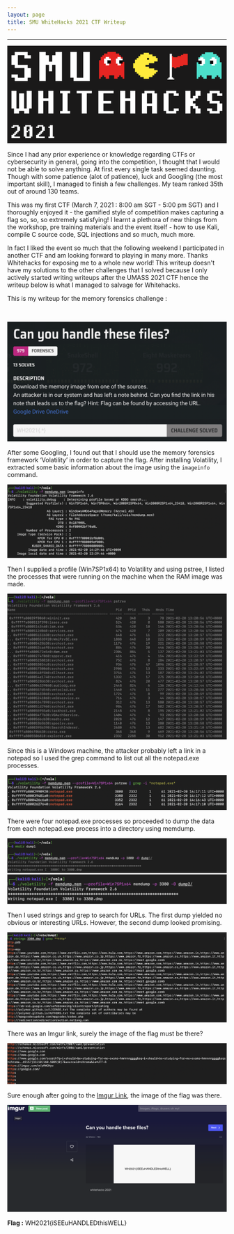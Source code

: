 ```yaml
---
layout: page
title: SMU WhiteHacks 2021 CTF Writeup
---
```

<hr/>

![SMU Whitehacks 2021 Writeup](/assets/img/ctfImages/whitehacks2021/whitehacks-logo.png)

Since I had any prior experience or knowledge regarding CTFs or cybersecurity in general, going into the competition, I thought that I would not be able to solve anything. At first every single task seemed daunting. Though with some patience (alot of patience), luck and Googling (the most important skill), I managed to finish a few challenges. My team ranked 35th out of around 130 teams.

This was my first CTF (March 7, 2021 : 8:00 am SGT - 5:00 pm SGT) and I thoroughly enjoyed it - the gamified style of competition makes capturing a flag so, so, so extremely satisfying! I learnt a plethora of new things from the workshop, pre training materials and the event itself - how to use Kali, compile C source code, SQL injections and so much, much more.

In fact I liked the event so much that the following weekend I participated in another CTF and am looking forward to playing in many more. Thanks Whitehacks for exposing me to a whole new world! This writeup doesn't have my solutions to the other challenges that I solved because I only actively started writing writeups after the UMASS 2021 CTF hence the writeup below is what I managed to salvage for Whitehacks.

This is my writeup for the memory forensics challenge :

<br/>

![SMU Whitehacks 2021 Writeup](/assets/img/ctfImages/whitehacks2021/image6.png)

After some Googling, I found out that I should use the memory forensics framework ‘Volatility’ in order to capture the flag.
After installing Volatility, I extracted some basic information about the image using the `imageinfo` command.

![SMU Whitehacks 2021 Writeup](/assets/img/ctfImages/whitehacks2021/image1.png)

Then I supplied a profile (Win7SP1x64) to Volatility and using pstree, I listed the processes that were running on the machine when the RAM image was made.

![SMU Whitehacks 2021 Writeup](/assets/img/ctfImages/whitehacks2021/image2.png)

Since this is a Windows machine, the attacker probably left a link in a notepad so I used the grep command to list out all the notepad.exe processes.

![SMU Whitehacks 2021 Writeup](/assets/img/ctfImages/whitehacks2021/image8.png)

There were four notepad.exe processes so proceeded to dump the data from each notepad.exe process into a directory using memdump.

![SMU Whitehacks 2021 Writeup](/assets/img/ctfImages/whitehacks2021/image4.png)
![SMU Whitehacks 2021 Writeup](/assets/img/ctfImages/whitehacks2021/image9.png)

Then I used strings and grep to search for URLs. The first dump yielded no obvious or interesting URLs. However, the second dump looked promising.

![SMU Whitehacks 2021 Writeup](/assets/img/ctfImages/whitehacks2021/image3.png)

There was an Imgur link, surely the image of the flag must be there?

![SMU Whitehacks 2021 Writeup](/assets/img/ctfImages/whitehacks2021/image7.png)

Sure enough after going to the <a href="https://imgur.com/a/pRWCNyo" target="_blank">Imgur Link</a>, the image of the flag was there.

![SMU Whitehacks 2021 Writeup](/assets/img/ctfImages/whitehacks2021/image5.png)

**Flag :**  WH2021{iSEEuHANDLEDthisWELL}



